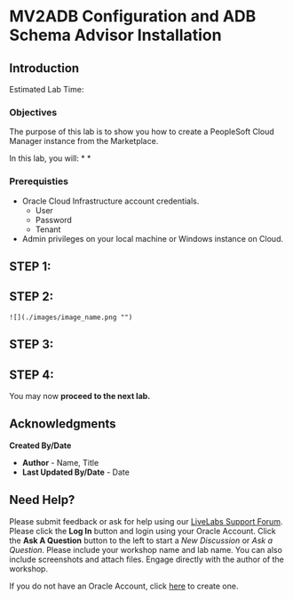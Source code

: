 #  MV2ADB Configuration and ADB Schema Advisor Installation

## Introduction

Estimated Lab Time: 

### Objectives
The purpose of this lab is to show you how to create a PeopleSoft Cloud Manager instance from the Marketplace. 

In this lab, you will:
* 
* 

### Prerequisties
- Oracle Cloud Infrastructure account credentials.
    * User
    * Password
    * Tenant
- Admin privileges on your local machine or Windows instance on Cloud.


## **STEP 1**: 


## **STEP 2**: 
    ![](./images/image_name.png "")

## **STEP 3**: 

## **STEP 4**: 


You may now **proceed to the next lab.**

## Acknowledgments

**Created By/Date**   
* **Author** - Name, Title
* **Last Updated By/Date** - Date


## Need Help?
Please submit feedback or ask for help using our [LiveLabs Support Forum](https://community.oracle.com/tech/developers/categories/Migrate%20SaaS%20to%20OCI). Please click the **Log In** button and login using your Oracle Account. Click the **Ask A Question** button to the left to start a *New Discussion* or *Ask a Question*.  Please include your workshop name and lab name.  You can also include screenshots and attach files.  Engage directly with the author of the workshop.

If you do not have an Oracle Account, click [here](https://profile.oracle.com/myprofile/account/create-account.jspx) to create one.



